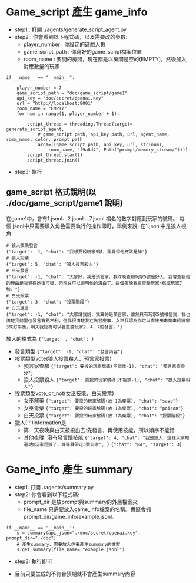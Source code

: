 # Game_script 產生 game_info
* step1 : 打開 ./agents/generate_script_agent.py
* step2 : 你會看到以下程式碼，以及需要改的參數:
    * player_number : 你設定的遊戲人數
    * game_script_path :  你寫好的game_script檔案位置
    * room_name : 要開的房間，現在都是以房間是空的(EMPTY)，然後加入對應數量的玩家 
```
if __name__ == "__main__":
    
    player_number = 7
    game_script_path = "doc/game_script/game1"
    api_key = "doc/secret/openai.key"
    url = "http://localhost:8001"
    room_name = "EMPTY"
    for num in range(1, player_number + 1): 
        
        script_thread = threading.Thread(target= generate_script_agent, 
            # game_script path, api_key path, url, agent_name, romm_name, color, prompt path
            args=((game_script_path, api_key, url, str(num), 
                room_name, "f9a8d4", Path("prompt/memory_stream/"))))
        script_thread.start()
        script_thread.join()
```
* step3: 執行

## game_script 格式說明(以 ./doc/game_script/game1 說明)
在game1中，會有1.jsonl、2.jsonl....7.jsonl 檔名的數字對應到玩家的號碼。
每個.jsonl中只需要填入角色需要執行的操作即可，舉例來說:
在1.jsonl中是狼人視角:
```
# 狼人夜晚發言
{"target": -1, "chat": "我想要殺玩家5號，我覺得他應該是神"}
# 狼人投票
{"target": 5, "chat": "狼人投票殺人"}
# 白天發言
{"target": -1, "chat": "大家好，我是預言家，我昨晚查驗玩家5號是好人，我會查驗他的理由是我覺得她很可疑，但現在可以證明他的清白了。這個夜晚我會查驗玩家4號或玩家7號。"}
# 白天投票
{"target": 3, "chat": "投票階段"}
# 白天遺言
{"target": -1, "chat": "大家請我說，我真的是預言家，雖然只有玩家5號相信我，我也清楚我前置位發言有點不利，但我很清楚我在做甚麼事，女巫我認為你可以直接用毒藥毒殺玩家3來打平衡，明天我認為可以著重聽玩家2、4、7的發言。"}
```
放入的格式為
```{"target: , "chat": }```
* 發言類型
```{"target": -1, "chat": "發言內容"}```
* 投票類型vote(狼人投票殺人、預言家投票)
    * 預言家查驗
    ```{"target": 要投的玩家號碼(不能放-1), "chat": "預言家查身分"}```
    * 狼人投票殺人
    ```{"target": 要投的玩家號碼(不能放-1), "chat": "狼人投票殺人"}```
* 投票類型vote_or_not(女巫技能、白天投票)
    * 女巫解藥
    ```{"target": 要投的玩家號碼(放-1為棄票), "chat": "save"}```
    * 女巫毒藥
    ```{"target": 要投的玩家號碼(放-1為棄票), "chat": "poison"}```
    * 白天投票
    ```{"target": 要投的玩家號碼(放-1為棄票), "chat": "投票階段"}```
* 獵人(!!!)information是
    * 第一天夜晚與白天被投出去:先發言，再使用技能，所以順序不能錯
    * 其他夜晚: 沒有發言跟技能
    ```{"target": 4, "chat": "我是獵人，這樣大家知道3號玩家是狼了，等等就帶走3號玩家", }```
    ```{"chat": "NA", "target": 3}```




# Game_info 產生 summary

* step1: 打開 ./agents/summary.py
* step2: 你會看到以下程式碼:
    * prompt_dir 是放prompt與summary的外層檔案夾
    * file_name 只需要放入game_info檔案的名稱。實際會抓 prompt_dir/game_info/example.jsonl。
```
if __name__ == '__main__':
    s = summary(api_json="./doc/secret/openai.key", prompt_dir="./doc")
    # 產生summary，需要放入你要產生summary的檔案
    s.get_summary(file_name= "example.jsonl")
```
* step3: 執行即可

* 目前只要生成的不符合預期就不會產生summary內容


